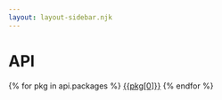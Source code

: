 ```yaml
---
layout: layout-sidebar.njk
---
```

# API

{% for pkg in api.packages %}
  [{{pkg[0]}}](./{{pkg[0]}}/)
{% endfor %}
